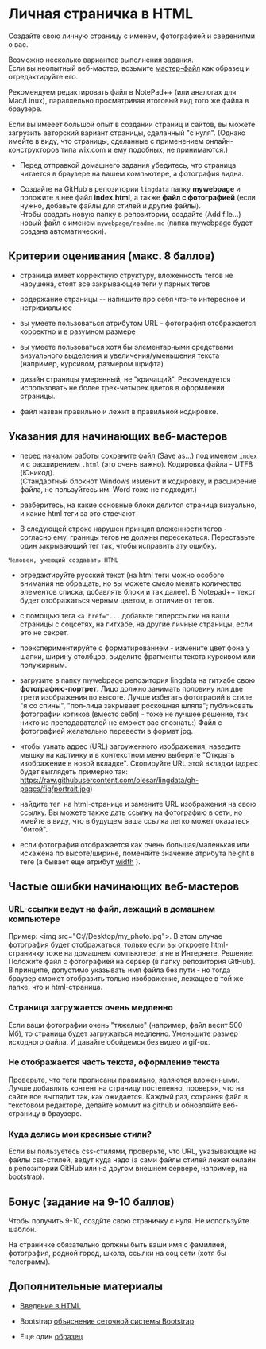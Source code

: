 # Личная страничка в HTML

Создайте свою личную страницу с именем, фотографией и сведениями о вас. 

Возможно несколько вариантов выполнения задания.  
Если вы неопытный веб-мастер, возьмите [мастер-файл](https://github.com/olesar/lingdata/blob/gh-pages/data/webpage.html) как образец и отредактируйте его. 

Рекомендуем редактировать файл в NotePad++ (или аналогах для Mac/Linux), параллельно просматривая итоговый вид того же файла в браузере.  

Если вы имееет большой опыт в создании страниц и сайтов, вы можете загрузить авторский вариант страницы, сделанный "с нуля". 
(Однако имейте в виду, что страницы, сделанные с применением онлайн-конструкторов типа wix.com и ему подобных, не принимаются.)   

* Перед отправкой домашнего задания убедитесь, что страница читается в браузере на вашем компьютере, а фотография видна. 

* Создайте на GitHub в репозитории `lingdata` папку **mywebpage** и положите в нее файл **index.html**, а также **файл с фотографией** (если нужно, добавьте файлы для стилей и другие файлы).  
Чтобы создать новую папку в репозитории, создайте (Add file...) новый файл c именем `mywebpage/readme.md` (папка mywebpage будет создана автоматически).  



## Критерии оценивания (макс. 8 баллов)  

* страница имеет корректную структуру, вложенность тегов не нарушена, стоят все закрывающие теги у парных тегов     

* содержание страницы -- напишите про себя что-то интересное и нетривиальное

* вы умеете пользоваться атрибутом URL - фотография отображается корректно и в разумном размере

* вы умеете пользоваться хотя бы элементарными средствами визуального выделения и увеличения/уменьшения текста (например, курсивом, размером шрифта)  

* дизайн страницы умеренный, не "кричащий". Рекомендуется использовать не более трех-четырех цветов в оформлении страницы.  

* файл назван правильно и лежит в правильной кодировке.  



## Указания для начинающих веб-мастеров

* перед началом работы сохраните файл (Save as...) под именем `index` и с расширением `.html` (это очень важно). Кодировка файла - UTF8 (Юникод).   
(Стандартный блокнот Windows изменит и кодировку, и расширение файла, не пользуйтесь им. Word тоже не подходит.)  

* разберитесь, на какие основные блоки делится страница визуально, и какие html теги за это отвечают  

* В следующей строке нарушен принцип вложенности тегов - согласно ему, границы тегов не должны пересекаться. Переставьте один закрывающий тег так, чтобы исправить эту ошибку.  
```
Человек, умеющий создавать HTML
```

* отредактируйте русский текст (на html теги можно особого внимания не обращать, но вы можете смело менять количество элементов списка, добавлять блоки и так далее). В Notepad++ текст будет отображаться черным цветом, в отличие от тегов.  

* с помощью тега `<a href="...` добавьте гиперссылки на ваши страницы с соцсетях, на гитхабе, на другие личные страницы, если это не секрет.  

* поэкспериментируйте с форматированием - измените цвет фона у шапки, ширину столбцов, выделите фрагменты текста курсивом или полужирным. 
 
* загрузите в папку mywebpage репозитория lingdata на гитхабе свою **фотографию-портрет**. Лицо должно занимать половину или две трети изображения по высоте. Лучше избегать фотографий в стиле "я со спины", "пол-лица закрывает роскошная шляпа"; публиковать фотографии котиков (вместо себя) - тоже не лучшее решение, так никто из преподавателей не сможет вас опознать:) 
Файл с фотографией желательно перевести в формат jpg. 

* чтобы узнать адрес (URL) загруженного изображения, наведите мышку на картинку и в контекстном меню выберите "Открыть изображение в новой вкладке". Скопируйте URL этой вкладки (адрес будет выглядеть примерно так:
https://raw.githubusercontent.com/olesar/lingdata/gh-pages/fig/portrait.jpg)  
 
* найдите тег <img> на html-странице и замените URL изображения на свою ссылку. Вы можете также дать ссылку на фотографию в сети, но имейте в виду, что в будущем ваша ссылка легко может оказаться "битой".  

* если фотография отображается как очень большая/маленькая или искажена по высоте/ширине, поменяйте значение атрибута height в теге (а бывает еще атрибут [width](https://www.w3schools.com/tags/att_img_width.asp) ).  



## Частые ошибки начинающих веб-мастеров
### URL-ссылки ведут на файл, лежащий в домашнем компьютере
Пример: \<img src="C://Desktop/my_photo.jpg"\>. В этом случае фотография будет отображаться, только если вы откроете html-страничку тоже на домашнем компьютере, а не в Интернете.
Решение: Положите файл с фотографией на сервер (в папку репозитория GitHub). В принципе, допустимо указывать имя файла без пути - но тогда браузер сможет отобразить только изображение, лежащее в той же папке, что и html-страница.  

### Страница загружается очень медленно
Если ваши фотографии очень "тяжелые" (например, файл весит 500 Мб), то страница будет загружаться медленно. Уменьшите размер исходного файла. И давайте обойдемся без видео и gif-ок.  

### Не отображается часть текста, оформление текста
Проверьте, что теги прописаны правильно, являются вложенными. Лучше добавлять контент на страницу постепенно, проверяя, что на сайте все выглядит так, как ожидается. Каждый раз, сохраняя файл в текстовом редакторе, делайте коммит на github и обновляйте веб-страницу в браузере.

### Куда делись мои красивые стили?
Если вы пользуетесь css-стилями, проверьте, что URL, указывающие на файлы css-стилей, ведут куда надо (а сами файлы стилей лежат онлайн в репозитории GitHub или на другом внешнем сервере, например, на bootstrap).  

## Бонус (задание на 9-10 баллов)
Чтобы получить 9-10, создйте свою страничку с нуля. Не используйте шаблон.

На страничке обязательно должны быть ваши имя с фамилией, фотография, родной город, школа, ссылки на соц.сети (хотя бы телеграмм).

## Дополнительные материалы

* [Введение в HTML](https://developer.mozilla.org/ru/docs/Learn/HTML/%D0%92%D0%B2%D0%B5%D0%B4%D0%B5%D0%BD%D0%B8%D0%B5_%D0%B2_HTML)  

* Bootstrap [объяснение сеточной системы Bootstrap](https://ktonanovenkogo.ru/html/bootstrap/setochnaya-sistema-bootstrap-3-primer-raboty-chast-2.html)

* Еще один [образец](https://nevmenandr.github.io/work-web-page-example/)
